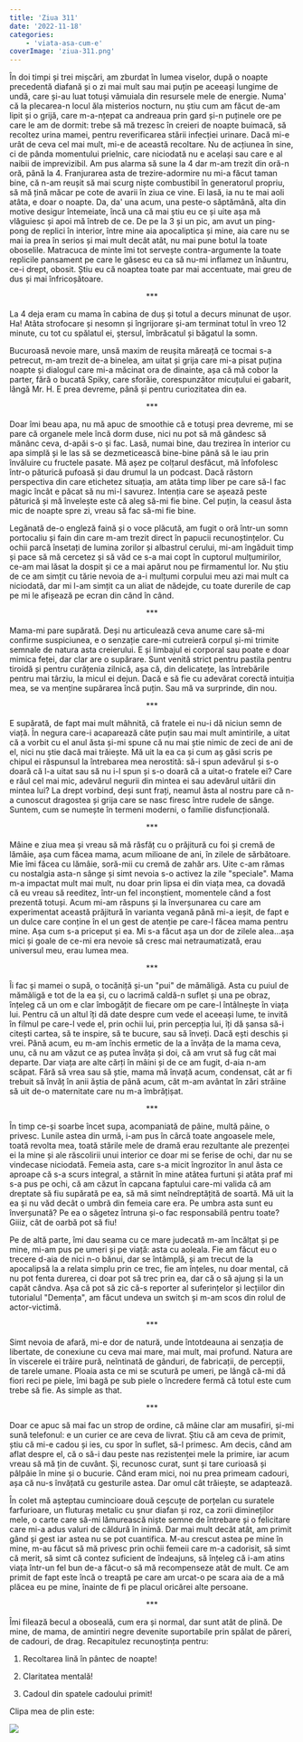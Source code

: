 ```yaml
---
title: 'Ziua 311'
date: '2022-11-18'
categories:
    - 'viata-asa-cum-e'
coverImage: 'ziua-311.png'
---
```


În doi timpi și trei mișcări, am zburdat în lumea viselor, după o noapte precedentă diafană și o zi mai mult sau mai puțin pe aceeași lungime de undă, care și-au luat totuși vămuiala din resursele mele de energie. Numa' că la plecarea-n locul ăla misterios nocturn, nu știu cum am făcut de-am lipit și o grijă, care m-a-nțepat ca andreaua prin gard și-n puținele ore pe care le am de dormit: trebe să mă trezesc în creieri de noapte buimacă, să recoltez urina mamei, pentru reverificarea stării infecției urinare. Dacă mi-e urât de ceva cel mai mult, mi-e de această recoltare. Nu de acțiunea în sine, ci de pânda momentului prielnic, care niciodată nu e același sau care e al naibii de imprevizibil. Am pus alarma să sune la 4 dar m-am trezit din oră-n oră, până la 4. Franjurarea asta de trezire-adormire nu mi-a făcut taman bine, că n-am reușit să mai scurg niște combustibil în generatorul propriu, să mă țină măcar pe cote de avarii în ziua ce vine. Ei lasă, ia nu te mai aoli atâta, e doar o noapte. Da, da' una acum, una peste-o săptămână, alta din motive desigur întemeiate, încă una că mai știu eu ce și uite așa mă vlăguiesc și apoi mă întreb de ce. De pe la 3 și un pic, am avut un ping-pong de replici în interior, între mine aia apocaliptica și mine, aia care nu se mai ia prea în serios și mai mult decât atât, nu mai pune botul la toate oboselile. Matracuca de minte îmi tot servește contra-argumente la toate replicile pansament pe care le găsesc eu ca să nu-mi inflamez un înăuntru, ce-i drept, obosit. Știu eu că noaptea toate par mai accentuate, mai greu de dus și mai înfricoșătoare.

<p style="text-align: center;">***</p>

La 4 deja eram cu mama în cabina de duș și totul a decurs minunat de ușor. Ha! Atâta strofocare și nesomn și îngrijorare și-am terminat totul în vreo 12 minute, cu tot cu spălatul ei, ștersul, îmbrăcatul și băgatul la somn.

Bucuroasă nevoie mare, unsă maxim de reușita măreață ce tocmai s-a petrecut, m-am trezit de-a binelea, am uitat și grija care mi-a pisat puțina noapte și dialogul care mi-a măcinat ora de dinainte, așa că mă cobor la parter, fără o bucată Spiky, care sforăie, corespunzător micuțului ei gabarit, lângă Mr. H. E prea devreme, până și pentru curiozitatea din ea.

<p style="text-align: center;">***</p>

Doar îmi beau apa, nu mă apuc de smoothie că e totuși prea devreme, mi se pare că organele mele încă dorm duse, nici nu pot să mă gândesc să mănânc ceva, d-apăi s-o și fac. Lasă, numai bine, dau trezirea în interior cu apa simplă și le las să se dezmeticească bine-bine până să le iau prin învăluire cu fructele pasate. Mă așez pe colțarul desfăcut, mă înfofolesc într-o păturică pufoasă și dau drumul la un podcast. Dacă răstorn perspectiva din care etichetez situația, am atâta timp liber pe care să-l fac magic încât e păcat să nu mi-l savurez. Intenția care se așează peste păturică și mă învelește este că aleg să-mi fie bine. Cel puțin, la ceasul ăsta mic de noapte spre zi, vreau să fac să-mi fie bine.

Legănată de-o engleză faină și o voce plăcută, am fugit o oră într-un somn portocaliu și fain din care m-am trezit direct în papucii recunoștințelor. Cu ochii parcă însetați de lumina zorilor și albastrul cerului, mi-am îngăduit timp și pace să mă cercetez și să văd ce s-a mai copt în cuptorul mulțumirilor, ce-am mai lăsat la dospit și ce a mai apărut nou pe firmamentul lor. Nu știu de ce am simțit cu tărie nevoia de a-i mulțumi corpului meu azi mai mult ca niciodată, dar mi l-am simțit ca un aliat de nădejde, cu toate durerile de cap pe mi le afișează pe ecran din când în când.

<p style="text-align: center;">***</p>

Mama-mi pare supărată. Deși nu articulează ceva anume care să-mi confirme suspiciunea, e o senzație care-mi cutreieră corpul și-mi trimite semnale de natura asta creierului. E și limbajul ei corporal sau poate e doar mimica feței, dar clar are o supărare. Sunt venită strict pentru pastila pentru tiroidă și pentru curățenia zilnică, așa că, din delicatețe, las întrebările pentru mai târziu, la micul ei dejun. Dacă e să fie cu adevărat corectă intuiția mea, se va menține supărarea încă puțin. Sau mă va surprinde, din nou.

<p style="text-align: center;">***</p>

E supărată, de fapt mai mult mâhnită, că fratele ei nu-i dă niciun semn de viață. În negura care-i acaparează câte puțin sau mai mult amintirile, a uitat că a vorbit cu el anul ăsta și-mi spune că nu mai știe nimic de zeci de ani de el, nici nu știe dacă mai trăiește. Mă uit la ea ca și cum aș găsi scris pe chipul ei răspunsul la întrebarea mea nerostită: să-i spun adevărul și s-o doară că l-a uitat sau să nu i-l spun și s-o doară că a uitat-o fratele ei? Care e răul cel mai mic, adevărul negurii din mintea ei sau adevărul uitării din mintea lui? La drept vorbind, deși sunt frați, neamul ăsta al nostru pare că n-a cunoscut dragostea și grija care se nasc firesc între rudele de sânge. Suntem, cum se numește în termeni moderni, o familie disfuncțională.

<p style="text-align: center;">***</p>

Mâine e ziua mea și vreau să mă răsfăț cu o prăjitură cu foi și cremă de lămâie, așa cum făcea mama, acum milioane de ani, în zilele de sărbătoare. Mie îmi făcea cu lămâie, soră-mii cu cremă de zahăr ars. Uite c-am rămas cu nostalgia asta-n sânge și simt nevoia s-o activez la zile "speciale". Mama m-a impactat mult mai mult, nu doar prin lipsa ei din viața mea, ca dovadă că eu vreau să reeditez, într-un fel inconștient, momentele când a fost prezentă totuși. Acum mi-am răspuns și la înverșunarea cu care am experimentat această prăjitură în varianta vegană până mi-a ieșit, de fapt e un dulce care conține în el un gest de atenție pe care-l făcea mama pentru mine. Așa cum s-a priceput și ea. Mi s-a făcut așa un dor de zilele alea…așa mici și goale de ce-mi era nevoie să cresc mai netraumatizată, erau universul meu, erau lumea mea.

<p style="text-align: center;">***</p>

Îi fac și mamei o supă, o tocăniță și-un "pui" de mămăligă. Asta cu puiul de mămăligă e tot de la ea și, cu o lacrimă caldă-n suflet și una pe obraz, înțeleg că un om e clar îmbogățit de fiecare om pe care-l întâlnește în viața lui. Pentru că un altul îți dă date despre cum vede el aceeași lume, te invită în filmul pe care-l vede el, prin ochii lui, prin percepția lui, îți dă șansa să-i citești cartea, să te inspire, să te bucure, sau să înveți. Dacă ești deschis și vrei. Până acum, eu m-am închis ermetic de la a învăța de la mama ceva, unu, că nu am văzut ce aș putea învăța și doi, că am vrut să fug cât mai departe. Dar viața are alte cărți în mâini și de ce am fugit, d-aia n-am scăpat. Fără să vrea sau să știe, mama mă învață acum, condensat, cât ar fi trebuit să învăț în anii ăștia de până acum, cât m-am avântat în zări străine să uit de-o maternitate care nu m-a îmbrățișat.

<p style="text-align: center;">***</p>

În timp ce-și soarbe încet supa, acompaniată de pâine, multă pâine, o privesc. Lunile astea din urmă, i-am pus în cârcă toate angoasele mele, toată revolta mea, toată stările mele de dramă erau rezultante ale prezenței ei la mine și ale răscolirii unui interior ce doar mi se ferise de ochi, dar nu se vindecase niciodată. Femeia asta, care s-a micit îngrozitor în anul ăsta ce aproape că s-a scurs integral, a stârnit în mine atâtea furtuni și atâta praf mi s-a pus pe ochi, că am căzut în capcana faptului care-mi valida că am dreptate să fiu supărată pe ea, să mă simt neîndreptățită de soartă. Mă uit la ea și nu văd decât o umbră din femeia care era. Pe umbra asta sunt eu înverșunată? Pe ea o săgetez întruna și-o fac responsabilă pentru toate? Giiiz, cât de oarbă pot să fiu!

Pe de altă parte, îmi dau seama cu ce mare judecată m-am încălțat și pe mine, mi-am pus pe umeri și pe viață: asta cu aoleala. Fie am făcut eu o trecere d-aia de nici n-o bănui, dar se întâmplă, și am trecut de la apocalipsă la a relata simplu prin ce trec, fie am înțeles, nu doar mental, că nu pot fenta durerea, ci doar pot să trec prin ea, dar că o să ajung și la un capăt cândva. Așa că pot să zic că-s reporter al suferințelor și lecțiilor din tutorialul "Demența", am făcut undeva un switch și m-am scos din rolul de actor-victimă.

<p style="text-align: center;">***</p>

Simt nevoia de afară, mi-e dor de natură, unde întotdeauna ai senzația de libertate, de conexiune cu ceva mai mare, mai mult, mai profund. Natura are în viscerele ei trăire pură, neîntinată de gânduri, de fabricații, de percepții, de tarele umane. Ploaia asta ce mi se scutură pe umeri, pe lângă că-mi dă fiori reci pe piele, îmi bagă pe sub piele o încredere fermă că totul este cum trebe să fie. As simple as that.

<p style="text-align: center;">***</p>

Doar ce apuc să mai fac un strop de ordine, că mâine clar am musafiri, și-mi sună telefonul: e un curier ce are ceva de livrat. Știu că am ceva de primit, știu că mi-e cadou și ies, cu spor în suflet, să-l primesc. Am decis, când am aflat despre el, că o să-i dau peste nas rezistenței mele la primire, iar acum vreau să mă țin de cuvânt. Și, recunosc curat, sunt și tare curioasă și pâlpâie în mine și o bucurie. Când eram mici, noi nu prea primeam cadouri, așa că nu-s învățată cu gesturile astea. Dar omul cât trăiește, se adaptează.

În colet mă așteptau cumincioare două ceșcuțe de porțelan cu suratele farfurioare, un fluturaș metalic cu șnur diafan și roz, ca zorii dimineților mele, o carte care să-mi lămurească niște semne de întrebare și o felicitare care mi-a adus valuri de căldură în inimă. Dar mai mult decât atât, am primit gând și gest iar astea nu se pot cuantifica. M-au crescut astea pe mine în mine, m-au făcut să mă privesc prin ochii femeii care m-a cadorisit, să simt că merit, să simt că contez suficient de îndeajuns, să înțeleg că i-am atins viața într-un fel bun de-a făcut-o să mă recompenseze atât de mult. Ce am primit de fapt este încă o treaptă pe care am urcat-o pe scara aia de a mă plăcea eu pe mine, înainte de fi pe placul oricărei alte persoane.

<p style="text-align: center;">***</p>

Îmi filează becul a oboseală, cum era și normal, dar sunt atât de plină. De mine, de mama, de amintiri negre devenite suportabile prin spălat de păreri, de cadouri, de drag. Recapitulez recunoștința pentru:

1. Recoltarea lină în pântec de noapte!

2. Claritatea mentală!

3. Cadoul din spatele cadoului primit!

Clipa mea de plin este:

![](images/311-576x1024.jpeg)
